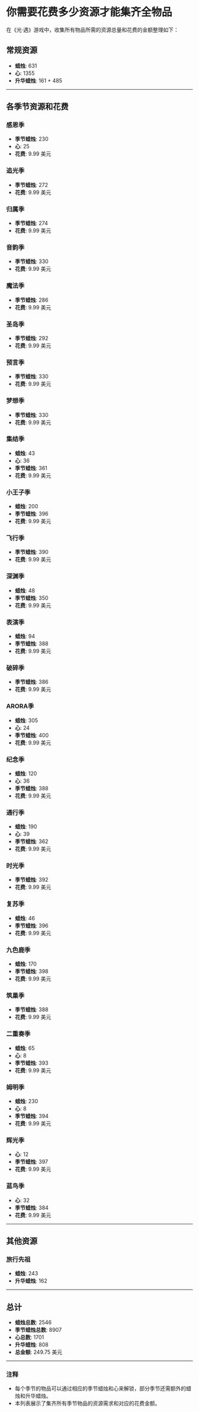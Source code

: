 
# 你需要花费多少资源才能集齐全物品

在《光·遇》游戏中，收集所有物品所需的资源总量和花费的金额整理如下：

## 常规资源
- **蜡烛**: 631
- **心**: 1355
- **升华蜡烛**: 161 + 485

---

## 各季节资源和花费

### 感恩季
- **季节蜡烛**: 230
- **心**: 25
- **花费**: 9.99 美元

### 追光季
- **季节蜡烛**: 272
- **花费**: 9.99 美元

### 归属季
- **季节蜡烛**: 274
- **花费**: 9.99 美元

### 音韵季
- **季节蜡烛**: 330
- **花费**: 9.99 美元

### 魔法季
- **季节蜡烛**: 286
- **花费**: 9.99 美元

### 圣岛季
- **季节蜡烛**: 292
- **花费**: 9.99 美元

### 预言季
- **季节蜡烛**: 330
- **花费**: 9.99 美元

### 梦想季
- **季节蜡烛**: 330
- **花费**: 9.99 美元

### 集结季
- **蜡烛**: 43
- **心**: 36
- **季节蜡烛**: 361
- **花费**: 9.99 美元

### 小王子季
- **蜡烛**: 200
- **季节蜡烛**: 396
- **花费**: 9.99 美元

### 飞行季
- **季节蜡烛**: 390
- **花费**: 9.99 美元

### 深渊季
- **蜡烛**: 48
- **季节蜡烛**: 350
- **花费**: 9.99 美元

### 表演季
- **蜡烛**: 94
- **季节蜡烛**: 388
- **花费**: 9.99 美元

### 破碎季
- **季节蜡烛**: 386
- **花费**: 9.99 美元

### ARORA季
- **蜡烛**: 305
- **心**: 24
- **季节蜡烛**: 400
- **花费**: 9.99 美元

### 纪念季
- **蜡烛**: 120
- **心**: 36
- **季节蜡烛**: 388
- **花费**: 9.99 美元

### 通行季
- **蜡烛**: 190
- **心**: 39
- **季节蜡烛**: 362
- **花费**: 9.99 美元

### 时光季
- **季节蜡烛**: 392
- **花费**: 9.99 美元

### 复苏季
- **蜡烛**: 46
- **季节蜡烛**: 396
- **花费**: 9.99 美元

### 九色鹿季
- **蜡烛**: 170
- **季节蜡烛**: 398
- **花费**: 9.99 美元

### 筑巢季
- **季节蜡烛**: 388
- **花费**: 9.99 美元

### 二重奏季
- **蜡烛**: 65
- **心**: 8
- **季节蜡烛**: 393
- **花费**: 9.99 美元

### 姆明季
- **蜡烛**: 230
- **心**: 8
- **季节蜡烛**: 394
- **花费**: 9.99 美元

### 辉光季
- **心**: 12
- **季节蜡烛**: 397
- **花费**: 9.99 美元

### 蓝鸟季
- **心**: 32
- **季节蜡烛**: 384
- **花费**: 9.99 美元

---

## 其他资源

### 旅行先祖
- **蜡烛**: 243
- **升华蜡烛**: 162

---

## 总计
- **蜡烛总数**: 2546
- **季节蜡烛总数**: 8907
- **心总数**: 1701
- **升华蜡烛**: 808
- **总金额**: 249.75 美元

---

### 注释
- 每个季节的物品可以通过相应的季节蜡烛和心来解锁，部分季节还需额外的蜡烛和升华蜡烛。
- 本列表展示了集齐所有季节物品的资源需求和对应的花费金额。

